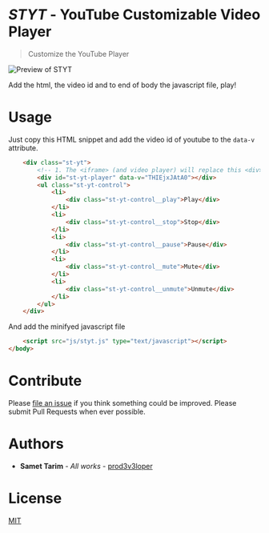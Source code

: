 # ***STYT*** - YouTube Customizable Video Player
> Customize the YouTube Player

![Preview of STYT](https://github.com/prod3v3loper/img/styt-youtube-customizable-video-player.png "Preview")

Add the html, the video id and to end of body the javascript file, play!

# Usage

Just copy this HTML snippet and add the video id of youtube to the `data-v` attribute.
```html
    <div class="st-yt">
        <!-- 1. The <iframe> (and video player) will replace this <div> tag. -->
        <div id="st-yt-player" data-v="THIEjxJAtA0"></div>
        <ul class="st-yt-control">
            <li>
                <div class="st-yt-control__play">Play</div>
            </li>
            <li>
                <div class="st-yt-control__stop">Stop</div>
            </li>
            <li>
                <div class="st-yt-control__pause">Pause</div>
            </li>
            <li>
                <div class="st-yt-control__mute">Mute</div>
            </li>
            <li>
                <div class="st-yt-control__unmute">Unmute</div>
            </li>
        </ul>
    </div>
```
And add the minifyed javascript file
```html
    <script src="js/styt.js" type="text/javascript"></script>
</body>
```

# Contribute

Please [file an issue](https://github.com/prod3v3loper/styt-youtube-customizable-video-player/issues) if you
think something could be improved. Please submit Pull Requests when ever
possible.

# Authors

* **Samet Tarim** - *All works* - [prod3v3loper](https://www.tnado.com/author/prod3v3loper/)

# License

[MIT](https://github.com/prod3v3loper/styt-youtube-customizable-video-player/blob/master/LICENSE)